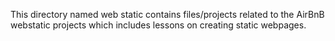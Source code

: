 This directory named web static contains files/projects related to the AirBnB webstatic projects which includes lessons on creating static webpages.
